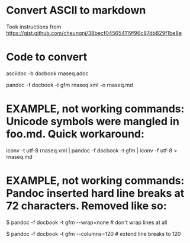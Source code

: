 # Convert ASCII to markdown

Took instructions from https://gist.github.com/cheungnj/38becf045654119f96c87db829f1be8e

# Code to convert

asciidoc -b docbook rnaseq.adoc

pandoc -f docbook -t gfm rnaseq.xml -o rnaseq.md






# EXAMPLE, not working commands:  Unicode symbols were mangled in foo.md. Quick workaround:

iconv -t utf-8 rnaseq.xml | pandoc -f docbook -t gfm | iconv -f utf-8 > rnaseq.md

# EXAMPLE, not working commands: Pandoc inserted hard line breaks at 72 characters. Removed like so:

$ pandoc -f docbook -t gfm --wrap=none # don't wrap lines at all

$ pandoc -f docbook -t gfm --columns=120 # extend line breaks to 120